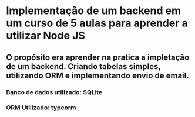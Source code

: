 # Implementação de um backend em um curso de 5 aulas para aprender a utilizar Node JS

## O propósito era aprender na pratica a impletação de um backend. Criando tabelas simples, utilizando ORM e implementando envio de email. 

### Banco de dados utilizado: SQLite

### ORM Utilizado: typeorm
